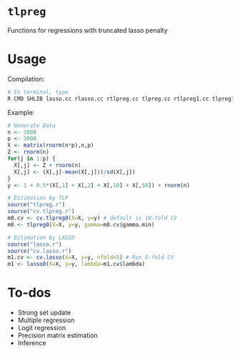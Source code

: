 # `tlpreg`
Functions for regressions with truncated lasso penalty

# Usage

Compilation:
```sh
# In terminal, type 
R CMD SHLIB lasso.cc rlasso.cc rtlpreg.cc tlpreg.cc rtlpreg1.cc tlpreg1.cc -o tlpreg
```

Example: 
```r
# Generate Data
n <- 1000
p <- 3000
X <- matrix(rnorm(n*p),n,p)
Z <- rnorm(n)
for(j in 1:p) {
  X[,j] <- Z + rnorm(n)
  X[,j] <- (X[,j]-mean(X[,j]))/sd(X[,j])
}
y <- 1 + 0.5*(X[,1] + X[,2] + X[,10] + X[,50]) + rnorm(n) 

# Estimation by TLP
source("tlpreg.r")
source("cv.tlpreg.r")
m0.cv <- cv.tlpreg0(X=X, y=y) # default is 10-fold CV
m0 <- tlpreg0(X=X, y=y, gamma=m0.cv$gamma.min)

# Estimation by LASSO
source("lasso.r")
source("cv.lasso.r")
m1.cv <- cv.lasso(X=X, y=y, nfold=5) # Run 5-fold CV
m1 <- lasso0(X=X, y=y, lambda=m1.cv$lambda)
```

# To-dos
- Strong set update
- Multiple regression
- Logit regression
- Precision matrix estimation
- Inference